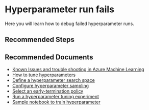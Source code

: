 <properties
	pageTitle="Hyperparameter run fails"
	description="Hyperparameter run fails"
	infoBubbleText="Hyperparameter run fails"
	service="microsoft.machinelearning.trainingandexperimentation"
	resource="hyperdrive"
	authors="Aniththa"
	ms.author="anumamah"
	supportTopicIds="32690841"
	productPesIds="16644"
	cloudEnvironments="public, fairfax, mooncake, usnat, ussec"
	articleId="microsoft.machinelearning.trainingandexperimentation.hyperparmeterrunfails"
	selfHelpType="generic"
	ownershipId="AzureML_AzureMachineLearningServices"
/>

# Hyperparameter run fails

Here you will learn how to debug failed hyperparameter runs.

## **Recommended Steps**

## **Recommended Documents**
* [Known Issues and trouble shooting in Azure Machine Learning](https://docs.microsoft.com/azure/machine-learning/resource-known-issues)
* [How to tune hyperparameters](https://docs.microsoft.com/azure/machine-learning/how-to-tune-hyperparameters)
* [Define a hyperparameter search space](https://docs.microsoft.com/azure/machine-learning/how-to-tune-hyperparameters#define-search-space)
* [Configure hyperparameter sampling](https://docs.microsoft.com/azure/machine-learning/how-to-tune-hyperparameters#sampling-the-hyperparameter-space)
* [Select an early-termination policy](https://docs.microsoft.com/azure/machine-learning/how-to-tune-hyperparameters#early-termination)
* [Run a hyperparameter tuning experiment](https://docs.microsoft.com/azure/machine-learning/how-to-tune-hyperparameters#configure-experiment)
* [Sample notebook to train hyperparameter](https://github.com/Azure/MachineLearningNotebooks/tree/master/how-to-use-azureml/training-with-deep-learning)
